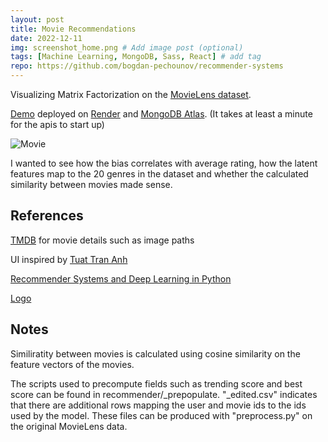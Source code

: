 ```yaml
---
layout: post
title: Movie Recommendations
date: 2022-12-11
img: screenshot_home.png # Add image post (optional)
tags: [Machine Learning, MongoDB, Sass, React] # add tag
repo: https://github.com/bogdan-pechounov/recommender-systems
---
```


Visualizing Matrix Factorization on the [MovieLens dataset](https://grouplens.org/datasets/movielens/latest/).

[Demo](https://movie-recommender-app.onrender.com/) deployed on [Render](https://render.com/) and [MongoDB Atlas](https://www.mongodb.com/atlas/database). (It takes at least a minute for the apis to start up)

![Movie]({{site.baseurl}}/assets/img/screenshot_movie.png)

I wanted to see how the bias correlates with average rating, how the latent features map to the 20 genres in the dataset and whether the calculated similarity between movies made sense.

## References

[TMDB](https://developers.themoviedb.org/3/) for movie details such as image paths

UI inspired by [Tuat Tran Anh](https://www.youtube.com/watch?v=ntYXj9W1Ez8)

[Recommender Systems and Deep Learning in Python](https://www.udemy.com/course/recommender-systems/)

[Logo](https://icon-icons.com/icon/Clip-film-movie-multimedia-play-short-video/81330)

## Notes

Similiratity between movies is calculated using cosine similarity on the feature vectors of the movies.

The scripts used to precompute fields such as trending score and best score can be found in recommender/\_prepopulate. "\_edited.csv" indicates that there are additional rows mapping the user and movie ids to the ids used by the model. These files can be produced with "preprocess.py" on the original MovieLens data.
